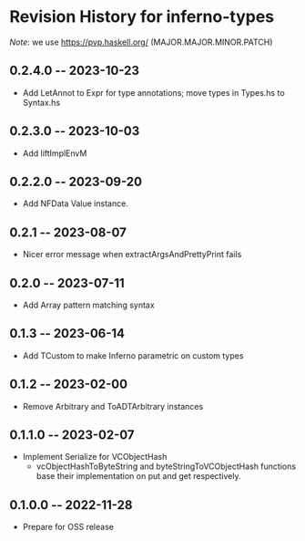 # Revision History for inferno-types
*Note*: we use https://pvp.haskell.org/ (MAJOR.MAJOR.MINOR.PATCH)

## 0.2.4.0 -- 2023-10-23
* Add LetAnnot to Expr for type annotations; move types in Types.hs to Syntax.hs

## 0.2.3.0 -- 2023-10-03
* Add liftImplEnvM

## 0.2.2.0 -- 2023-09-20
* Add NFData Value instance.

## 0.2.1 -- 2023-08-07
* Nicer error message when extractArgsAndPrettyPrint fails

## 0.2.0 -- 2023-07-11
* Add Array pattern matching syntax

## 0.1.3 -- 2023-06-14
* Add TCustom to make Inferno parametric on custom types

## 0.1.2 -- 2023-02-00
* Remove Arbitrary and ToADTArbitrary instances

## 0.1.1.0 -- 2023-02-07
* Implement Serialize for VCObjectHash 
  * vcObjectHashToByteString and byteStringToVCObjectHash functions base their implementation on put and get respectively.

## 0.1.0.0 -- 2022-11-28
* Prepare for OSS release
